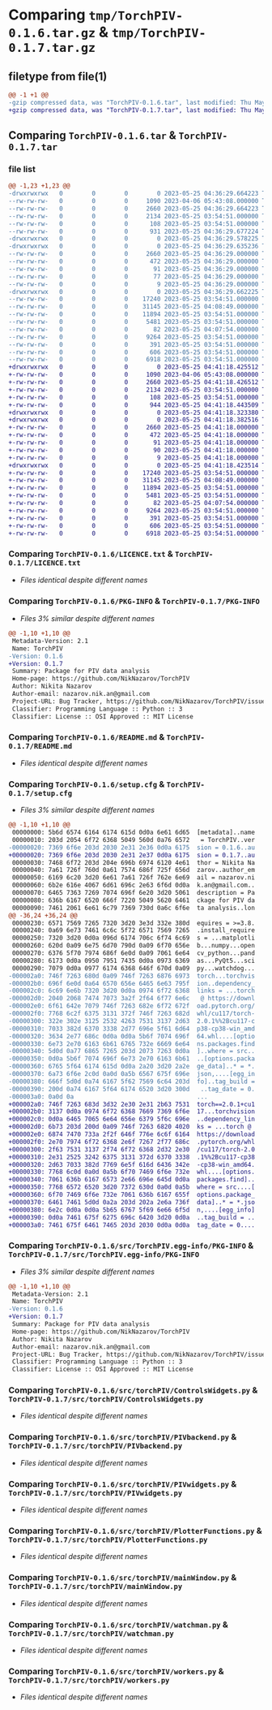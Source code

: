# Comparing `tmp/TorchPIV-0.1.6.tar.gz` & `tmp/TorchPIV-0.1.7.tar.gz`

## filetype from file(1)

```diff
@@ -1 +1 @@
-gzip compressed data, was "TorchPIV-0.1.6.tar", last modified: Thu May 25 04:36:29 2023, max compression
+gzip compressed data, was "TorchPIV-0.1.7.tar", last modified: Thu May 25 04:41:18 2023, max compression
```

## Comparing `TorchPIV-0.1.6.tar` & `TorchPIV-0.1.7.tar`

### file list

```diff
@@ -1,23 +1,23 @@
-drwxrwxrwx   0        0        0        0 2023-05-25 04:36:29.664223 TorchPIV-0.1.6/
--rw-rw-rw-   0        0        0     1090 2023-04-06 05:43:08.000000 TorchPIV-0.1.6/LICENCE.txt
--rw-rw-rw-   0        0        0     2660 2023-05-25 04:36:29.664223 TorchPIV-0.1.6/PKG-INFO
--rw-rw-rw-   0        0        0     2134 2023-05-25 03:54:51.000000 TorchPIV-0.1.6/README.md
--rw-rw-rw-   0        0        0      108 2023-05-25 03:54:51.000000 TorchPIV-0.1.6/pyproject.toml
--rw-rw-rw-   0        0        0      931 2023-05-25 04:36:29.677224 TorchPIV-0.1.6/setup.cfg
-drwxrwxrwx   0        0        0        0 2023-05-25 04:36:29.578225 TorchPIV-0.1.6/src/
-drwxrwxrwx   0        0        0        0 2023-05-25 04:36:29.635236 TorchPIV-0.1.6/src/TorchPIV.egg-info/
--rw-rw-rw-   0        0        0     2660 2023-05-25 04:36:29.000000 TorchPIV-0.1.6/src/TorchPIV.egg-info/PKG-INFO
--rw-rw-rw-   0        0        0      472 2023-05-25 04:36:29.000000 TorchPIV-0.1.6/src/TorchPIV.egg-info/SOURCES.txt
--rw-rw-rw-   0        0        0       91 2023-05-25 04:36:29.000000 TorchPIV-0.1.6/src/TorchPIV.egg-info/dependency_links.txt
--rw-rw-rw-   0        0        0       77 2023-05-25 04:36:29.000000 TorchPIV-0.1.6/src/TorchPIV.egg-info/requires.txt
--rw-rw-rw-   0        0        0        9 2023-05-25 04:36:29.000000 TorchPIV-0.1.6/src/TorchPIV.egg-info/top_level.txt
-drwxrwxrwx   0        0        0        0 2023-05-25 04:36:29.662225 TorchPIV-0.1.6/src/torchPIV/
--rw-rw-rw-   0        0        0    17240 2023-05-25 03:54:51.000000 TorchPIV-0.1.6/src/torchPIV/ControlsWidgets.py
--rw-rw-rw-   0        0        0    31145 2023-05-25 04:08:49.000000 TorchPIV-0.1.6/src/torchPIV/PIVbackend.py
--rw-rw-rw-   0        0        0    11894 2023-05-25 03:54:51.000000 TorchPIV-0.1.6/src/torchPIV/PIVwidgets.py
--rw-rw-rw-   0        0        0     5481 2023-05-25 03:54:51.000000 TorchPIV-0.1.6/src/torchPIV/PlotterFunctions.py
--rw-rw-rw-   0        0        0       82 2023-05-25 04:07:54.000000 TorchPIV-0.1.6/src/torchPIV/__init__.py
--rw-rw-rw-   0        0        0     9264 2023-05-25 03:54:51.000000 TorchPIV-0.1.6/src/torchPIV/mainWindow.py
--rw-rw-rw-   0        0        0      391 2023-05-25 03:54:51.000000 TorchPIV-0.1.6/src/torchPIV/settings.json
--rw-rw-rw-   0        0        0      606 2023-05-25 03:54:51.000000 TorchPIV-0.1.6/src/torchPIV/watchman.py
--rw-rw-rw-   0        0        0     6918 2023-05-25 03:54:51.000000 TorchPIV-0.1.6/src/torchPIV/workers.py
+drwxrwxrwx   0        0        0        0 2023-05-25 04:41:18.425512 TorchPIV-0.1.7/
+-rw-rw-rw-   0        0        0     1090 2023-04-06 05:43:08.000000 TorchPIV-0.1.7/LICENCE.txt
+-rw-rw-rw-   0        0        0     2660 2023-05-25 04:41:18.426512 TorchPIV-0.1.7/PKG-INFO
+-rw-rw-rw-   0        0        0     2134 2023-05-25 03:54:51.000000 TorchPIV-0.1.7/README.md
+-rw-rw-rw-   0        0        0      108 2023-05-25 03:54:51.000000 TorchPIV-0.1.7/pyproject.toml
+-rw-rw-rw-   0        0        0      944 2023-05-25 04:41:18.443509 TorchPIV-0.1.7/setup.cfg
+drwxrwxrwx   0        0        0        0 2023-05-25 04:41:18.323380 TorchPIV-0.1.7/src/
+drwxrwxrwx   0        0        0        0 2023-05-25 04:41:18.382516 TorchPIV-0.1.7/src/TorchPIV.egg-info/
+-rw-rw-rw-   0        0        0     2660 2023-05-25 04:41:18.000000 TorchPIV-0.1.7/src/TorchPIV.egg-info/PKG-INFO
+-rw-rw-rw-   0        0        0      472 2023-05-25 04:41:18.000000 TorchPIV-0.1.7/src/TorchPIV.egg-info/SOURCES.txt
+-rw-rw-rw-   0        0        0       91 2023-05-25 04:41:18.000000 TorchPIV-0.1.7/src/TorchPIV.egg-info/dependency_links.txt
+-rw-rw-rw-   0        0        0       90 2023-05-25 04:41:18.000000 TorchPIV-0.1.7/src/TorchPIV.egg-info/requires.txt
+-rw-rw-rw-   0        0        0        9 2023-05-25 04:41:18.000000 TorchPIV-0.1.7/src/TorchPIV.egg-info/top_level.txt
+drwxrwxrwx   0        0        0        0 2023-05-25 04:41:18.423514 TorchPIV-0.1.7/src/torchPIV/
+-rw-rw-rw-   0        0        0    17240 2023-05-25 03:54:51.000000 TorchPIV-0.1.7/src/torchPIV/ControlsWidgets.py
+-rw-rw-rw-   0        0        0    31145 2023-05-25 04:08:49.000000 TorchPIV-0.1.7/src/torchPIV/PIVbackend.py
+-rw-rw-rw-   0        0        0    11894 2023-05-25 03:54:51.000000 TorchPIV-0.1.7/src/torchPIV/PIVwidgets.py
+-rw-rw-rw-   0        0        0     5481 2023-05-25 03:54:51.000000 TorchPIV-0.1.7/src/torchPIV/PlotterFunctions.py
+-rw-rw-rw-   0        0        0       82 2023-05-25 04:07:54.000000 TorchPIV-0.1.7/src/torchPIV/__init__.py
+-rw-rw-rw-   0        0        0     9264 2023-05-25 03:54:51.000000 TorchPIV-0.1.7/src/torchPIV/mainWindow.py
+-rw-rw-rw-   0        0        0      391 2023-05-25 03:54:51.000000 TorchPIV-0.1.7/src/torchPIV/settings.json
+-rw-rw-rw-   0        0        0      606 2023-05-25 03:54:51.000000 TorchPIV-0.1.7/src/torchPIV/watchman.py
+-rw-rw-rw-   0        0        0     6918 2023-05-25 03:54:51.000000 TorchPIV-0.1.7/src/torchPIV/workers.py
```

### Comparing `TorchPIV-0.1.6/LICENCE.txt` & `TorchPIV-0.1.7/LICENCE.txt`

 * *Files identical despite different names*

### Comparing `TorchPIV-0.1.6/PKG-INFO` & `TorchPIV-0.1.7/PKG-INFO`

 * *Files 3% similar despite different names*

```diff
@@ -1,10 +1,10 @@
 Metadata-Version: 2.1
 Name: TorchPIV
-Version: 0.1.6
+Version: 0.1.7
 Summary: Package for PIV data analysis
 Home-page: https://github.com/NikNazarov/TorchPIV
 Author: Nikita Nazarov
 Author-email: nazarov.nik.an@gmail.com
 Project-URL: Bug Tracker, https://github.com/NikNazarov/TorchPIV/issues
 Classifier: Programming Language :: Python :: 3
 Classifier: License :: OSI Approved :: MIT License
```

### Comparing `TorchPIV-0.1.6/README.md` & `TorchPIV-0.1.7/README.md`

 * *Files identical despite different names*

### Comparing `TorchPIV-0.1.6/setup.cfg` & `TorchPIV-0.1.7/setup.cfg`

 * *Files 3% similar despite different names*

```diff
@@ -1,10 +1,10 @@
 00000000: 5b6d 6574 6164 6174 615d 0d0a 6e61 6d65  [metadata]..name
 00000010: 203d 2054 6f72 6368 5049 560d 0a76 6572   = TorchPIV..ver
-00000020: 7369 6f6e 203d 2030 2e31 2e36 0d0a 6175  sion = 0.1.6..au
+00000020: 7369 6f6e 203d 2030 2e31 2e37 0d0a 6175  sion = 0.1.7..au
 00000030: 7468 6f72 203d 204e 696b 6974 6120 4e61  thor = Nikita Na
 00000040: 7a61 726f 760d 0a61 7574 686f 725f 656d  zarov..author_em
 00000050: 6169 6c20 3d20 6e61 7a61 726f 762e 6e69  ail = nazarov.ni
 00000060: 6b2e 616e 4067 6d61 696c 2e63 6f6d 0d0a  k.an@gmail.com..
 00000070: 6465 7363 7269 7074 696f 6e20 3d20 5061  description = Pa
 00000080: 636b 6167 6520 666f 7220 5049 5620 6461  ckage for PIV da
 00000090: 7461 2061 6e61 6c79 7369 730d 0a6c 6f6e  ta analysis..lon
@@ -36,24 +36,24 @@
 00000230: 6571 7569 7265 7320 3d20 3e3d 332e 380d  equires = >=3.8.
 00000240: 0a69 6e73 7461 6c6c 5f72 6571 7569 7265  .install_require
 00000250: 7320 3d20 0d0a 096d 6174 706c 6f74 6c69  s = ...matplotli
 00000260: 620d 0a09 6e75 6d70 790d 0a09 6f70 656e  b...numpy...open
 00000270: 6376 5f70 7974 686f 6e0d 0a09 7061 6e64  cv_python...pand
 00000280: 6173 0d0a 0950 7951 7435 0d0a 0973 6369  as...PyQt5...sci
 00000290: 7079 0d0a 0977 6174 6368 646f 670d 0a09  py...watchdog...
-000002a0: 746f 7263 680d 0a09 746f 7263 6876 6973  torch...torchvis
-000002b0: 696f 6e0d 0a64 6570 656e 6465 6e63 795f  ion..dependency_
-000002c0: 6c69 6e6b 7320 3d20 0d0a 0974 6f72 6368  links = ...torch
-000002d0: 2040 2068 7474 7073 3a2f 2f64 6f77 6e6c   @ https://downl
-000002e0: 6f61 642e 7079 746f 7263 682e 6f72 672f  oad.pytorch.org/
-000002f0: 7768 6c2f 6375 3131 372f 746f 7263 682d  whl/cu117/torch-
-00000300: 322e 302e 3125 2532 4263 7531 3137 2d63  2.0.1%%2Bcu117-c
-00000310: 7033 382d 6370 3338 2d77 696e 5f61 6d64  p38-cp38-win_amd
-00000320: 3634 2e77 686c 0d0a 0d0a 5b6f 7074 696f  64.whl....[optio
-00000330: 6e73 2e70 6163 6b61 6765 732e 6669 6e64  ns.packages.find
-00000340: 5d0d 0a77 6865 7265 203d 2073 7263 0d0a  ]..where = src..
-00000350: 0d0a 5b6f 7074 696f 6e73 2e70 6163 6b61  ..[options.packa
-00000360: 6765 5f64 6174 615d 0d0a 2a20 3d20 2a2e  ge_data]..* = *.
-00000370: 6a73 6f6e 2c0d 0a0d 0a5b 6567 675f 696e  json,....[egg_in
-00000380: 666f 5d0d 0a74 6167 5f62 7569 6c64 203d  fo]..tag_build =
-00000390: 200d 0a74 6167 5f64 6174 6520 3d20 300d   ..tag_date = 0.
-000003a0: 0a0d 0a                                  ...
+000002a0: 746f 7263 683d 3d32 2e30 2e31 2b63 7531  torch==2.0.1+cu1
+000002b0: 3137 0d0a 0974 6f72 6368 7669 7369 6f6e  17...torchvision
+000002c0: 0d0a 6465 7065 6e64 656e 6379 5f6c 696e  ..dependency_lin
+000002d0: 6b73 203d 200d 0a09 746f 7263 6820 4020  ks = ...torch @ 
+000002e0: 6874 7470 733a 2f2f 646f 776e 6c6f 6164  https://download
+000002f0: 2e70 7974 6f72 6368 2e6f 7267 2f77 686c  .pytorch.org/whl
+00000300: 2f63 7531 3137 2f74 6f72 6368 2d32 2e30  /cu117/torch-2.0
+00000310: 2e31 2525 3242 6375 3131 372d 6370 3338  .1%%2Bcu117-cp38
+00000320: 2d63 7033 382d 7769 6e5f 616d 6436 342e  -cp38-win_amd64.
+00000330: 7768 6c0d 0a0d 0a5b 6f70 7469 6f6e 732e  whl....[options.
+00000340: 7061 636b 6167 6573 2e66 696e 645d 0d0a  packages.find]..
+00000350: 7768 6572 6520 3d20 7372 630d 0a0d 0a5b  where = src....[
+00000360: 6f70 7469 6f6e 732e 7061 636b 6167 655f  options.package_
+00000370: 6461 7461 5d0d 0a2a 203d 202a 2e6a 736f  data]..* = *.jso
+00000380: 6e2c 0d0a 0d0a 5b65 6767 5f69 6e66 6f5d  n,....[egg_info]
+00000390: 0d0a 7461 675f 6275 696c 6420 3d20 0d0a  ..tag_build = ..
+000003a0: 7461 675f 6461 7465 203d 2030 0d0a 0d0a  tag_date = 0....
```

### Comparing `TorchPIV-0.1.6/src/TorchPIV.egg-info/PKG-INFO` & `TorchPIV-0.1.7/src/TorchPIV.egg-info/PKG-INFO`

 * *Files 3% similar despite different names*

```diff
@@ -1,10 +1,10 @@
 Metadata-Version: 2.1
 Name: TorchPIV
-Version: 0.1.6
+Version: 0.1.7
 Summary: Package for PIV data analysis
 Home-page: https://github.com/NikNazarov/TorchPIV
 Author: Nikita Nazarov
 Author-email: nazarov.nik.an@gmail.com
 Project-URL: Bug Tracker, https://github.com/NikNazarov/TorchPIV/issues
 Classifier: Programming Language :: Python :: 3
 Classifier: License :: OSI Approved :: MIT License
```

### Comparing `TorchPIV-0.1.6/src/torchPIV/ControlsWidgets.py` & `TorchPIV-0.1.7/src/torchPIV/ControlsWidgets.py`

 * *Files identical despite different names*

### Comparing `TorchPIV-0.1.6/src/torchPIV/PIVbackend.py` & `TorchPIV-0.1.7/src/torchPIV/PIVbackend.py`

 * *Files identical despite different names*

### Comparing `TorchPIV-0.1.6/src/torchPIV/PIVwidgets.py` & `TorchPIV-0.1.7/src/torchPIV/PIVwidgets.py`

 * *Files identical despite different names*

### Comparing `TorchPIV-0.1.6/src/torchPIV/PlotterFunctions.py` & `TorchPIV-0.1.7/src/torchPIV/PlotterFunctions.py`

 * *Files identical despite different names*

### Comparing `TorchPIV-0.1.6/src/torchPIV/mainWindow.py` & `TorchPIV-0.1.7/src/torchPIV/mainWindow.py`

 * *Files identical despite different names*

### Comparing `TorchPIV-0.1.6/src/torchPIV/watchman.py` & `TorchPIV-0.1.7/src/torchPIV/watchman.py`

 * *Files identical despite different names*

### Comparing `TorchPIV-0.1.6/src/torchPIV/workers.py` & `TorchPIV-0.1.7/src/torchPIV/workers.py`

 * *Files identical despite different names*

